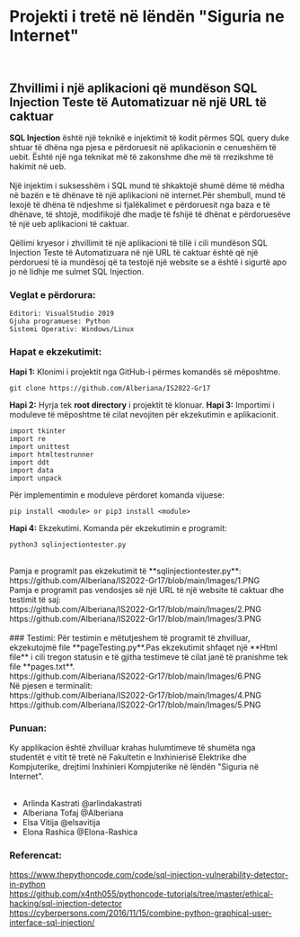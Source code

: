 # Projekti i tretë në lëndën "Siguria ne Internet" <br><br>
## Zhvillimi i një aplikacioni që mundëson SQL Injection Teste të Automatizuar në një URL të caktuar <br>
**SQL Injection** është një teknikë e injektimit të kodit përmes SQL query duke shtuar të dhëna nga pjesa e përdoruesit në aplikacionin e cenueshëm të uebit. Është një nga teknikat më të zakonshme dhe më të rrezikshme të hakimit në ueb.<br><br>
Një injektim i  suksesshëm i SQL mund të shkaktojë shumë dëme të mëdha në bazën e të dhënave të një aplikacioni në internet.Për shembull, mund të lexojë të dhëna të ndjeshme si fjalëkalimet e përdoruesit nga baza e të dhënave, të shtojë, modifikojë dhe madje të fshijë të dhënat e përdoruesëve të një ueb aplikacioni të caktuar.<br><br>
Qëllimi kryesor i zhvillimit të një aplikacioni të tillë i cili mundëson SQL Injection Teste të Automatizuara në një URL të caktuar është që një perdoruesi të ia 
mundësoj që ta testojë një website se a është i  sigurtë apo jo në lidhje me sulmet SQL Injection. <br>

### Veglat e përdorura:
```
Editori: VisualStudio 2019
Gjuha programuese: Python
Sistemi Operativ: Windows/Linux
```
### Hapat e ekzekutimit:
**Hapi 1:** Klonimi i projektit nga GitHub-i përmes komandës së mëposhtme.
```
git clone https://github.com/Alberiana/IS2022-Gr17
```
**Hapi 2:** Hyrja tek **root directory** i projektit të klonuar.
**Hapi 3:** Importimi i moduleve të mëposhtme të cilat nevojiten për ekzekutimin e aplikacionit.
```
import tkinter
import re
import unittest
import htmltestrunner
import ddt
import data
import unpack
```
Për implementimin e moduleve përdoret komanda vijuese:
```
pip install <module> or pip3 install <module>
```
**Hapi 4:** Ekzekutimi.
Komanda për ekzekutimin e programit:
```
python3 sqlinjectiontester.py
```
<br>
Pamja e programit pas ekzekutimit të **sqlinjectiontester.py**:<br>
https://github.com/Alberiana/IS2022-Gr17/blob/main/Images/1.PNG
<br>
Pamja e programit pas vendosjes së një URL të një website të caktuar dhe testimit të saj:<br>
https://github.com/Alberiana/IS2022-Gr17/blob/main/Images/2.PNG <br>
https://github.com/Alberiana/IS2022-Gr17/blob/main/Images/3.PNG
<br>
<br>
### Testimi:
Për testimin e mëtutjeshem të programit të zhvilluar, ekzekutojmë file **pageTesting.py**.Pas ekzekutimit shfaqet një **Html file** i cili tregon statusin e të gjitha testimeve të cilat janë të pranishme tek file **pages.txt**.<br>
https://github.com/Alberiana/IS2022-Gr17/blob/main/Images/6.PNG
<br>
Në pjesen e terminalit:<br>
https://github.com/Alberiana/IS2022-Gr17/blob/main/Images/4.PNG
<br>
https://github.com/Alberiana/IS2022-Gr17/blob/main/Images/5.PNG
<br>

### Punuan: <br>
Ky applikacion është zhvilluar krahas hulumtimeve të shumëta nga studentët e vitit të tretë në Fakultetin e Inxhinierisë Elektrike dhe Kompjuterike, drejtimi Inxhinieri Kompjuterike në lëndën "Siguria në Internet".
<br><br>
<ul>
   <li>Arlinda Kastrati @arlindakastrati</li>
   <li>Alberiana Tofaj @Alberiana</li>
   <li>Elsa Vitija @elsavitija</li>
   <li>Elona Rashica @Elona-Rashica</li>
</ul>

### Referencat:
https://www.thepythoncode.com/code/sql-injection-vulnerability-detector-in-python <br>
https://github.com/x4nth055/pythoncode-tutorials/tree/master/ethical-hacking/sql-injection-detector <br>
https://cyberpersons.com/2016/11/15/combine-python-graphical-user-interface-sql-injection/ <br>

